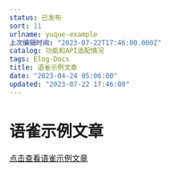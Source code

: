 ```yaml
---
status: 已发布
sort: 11
urlname: yuque-example
上次编辑时间: "2023-07-22T17:46:00.000Z"
catalog: 功能和API适配情况
tags: Elog-Docs
title: 语雀示例文章
date: "2023-04-24 05:06:00"
updated: "2023-07-22 17:46:00"
---
```


# 语雀示例文章

[点击查看语雀示例文章](/yuque/yuque-example)
